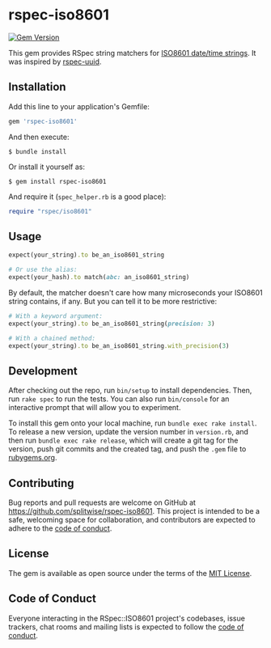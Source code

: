 # rspec-iso8601

[![Gem Version](https://badge.fury.io/rb/rspec-iso8601.svg)](https://badge.fury.io/rb/rspec-iso8601)

This gem provides RSpec string matchers for [ISO8601 date/time strings](https://www.w3.org/TR/NOTE-datetime). It was inspired by [rspec-uuid](https://github.com/dpep/rspec-uuid).

## Installation

Add this line to your application's Gemfile:

```ruby
gem 'rspec-iso8601'
```

And then execute:

    $ bundle install

Or install it yourself as:

    $ gem install rspec-iso8601


And require it (`spec_helper.rb` is a good place):

```ruby
require "rspec/iso8601"
```

## Usage

```ruby
expect(your_string).to be_an_iso8601_string

# Or use the alias:
expect(your_hash).to match(abc: an_iso8601_string)
```

By default, the matcher doesn't care how many microseconds your ISO8601 string contains, if any.
But you can tell it to be more restrictive:

```ruby
# With a keyword argument:
expect(your_string).to be_an_iso8601_string(precision: 3)

# With a chained method:
expect(your_string).to be_an_iso8601_string.with_precision(3)
```


## Development

After checking out the repo, run `bin/setup` to install dependencies. Then, run `rake spec` to run the tests. You can also run `bin/console` for an interactive prompt that will allow you to experiment.

To install this gem onto your local machine, run `bundle exec rake install`. To release a new version, update the version number in `version.rb`, and then run `bundle exec rake release`, which will create a git tag for the version, push git commits and the created tag, and push the `.gem` file to [rubygems.org](https://rubygems.org).

## Contributing

Bug reports and pull requests are welcome on GitHub at https://github.com/splitwise/rspec-iso8601. This project is intended to be a safe, welcoming space for collaboration, and contributors are expected to adhere to the [code of conduct](https://github.com/splitwise/rspec-iso8601/blob/main/CODE_OF_CONDUCT.md).

## License

The gem is available as open source under the terms of the [MIT License](https://opensource.org/licenses/MIT).

## Code of Conduct

Everyone interacting in the RSpec::ISO8601 project's codebases, issue trackers, chat rooms and mailing lists is expected to follow the [code of conduct](https://github.com/splitwise/rspec-iso8601/blob/main/CODE_OF_CONDUCT.md).
